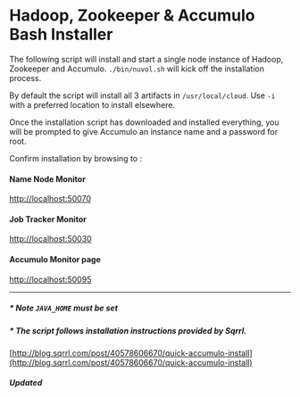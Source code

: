# Hadoop, Zookeeper & Accumulo Bash Installer

The following script will install and start a single node instance of Hadoop, Zookeeper and Accumulo.  `./bin/nuvol.sh` will kick off the installation process. 

By default the script will install all 3 artifacts in `/usr/local/cloud`.  Use `-i` with a preferred location to install elsewhere. 

Once the installation script has downloaded and installed everything, you will be prompted to give Accumulo an instance name and a password for root. 


Confirm installation by browsing to :

#### Name Node Monitor 
[http://localhost:50070](http://localhost:50070)

#### Job Tracker Monitor 
[http://localhost:50030](http://localhost:50030)

#### Accumulo Monitor page 
[http://localhost:50095](http://localhost:50095)


***

##### * Note `JAVA_HOME` must be set


##### * The script follows installation instructions provided by Sqrrl.
 [http://blog.sqrrl.com/post/40578606670/quick-accumulo-install](http://blog.sqrrl.com/post/40578606670/quick-accumulo-install)
 
 ##### Updated























